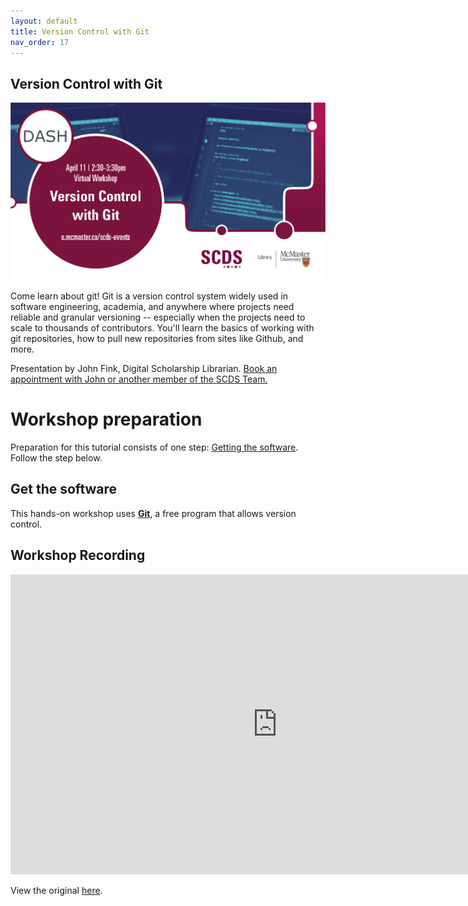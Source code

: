 ```yaml
---
layout: default
title: Version Control with Git
nav_order: 17
---
```


## Version Control with Git

<img src="assets/img/VCGit.png" alt="Workshop Title Slide" width="720">

Come learn about git! Git is a version control system widely used in software engineering, academia, and anywhere where projects need reliable and granular versioning -- especially when the projects need to scale to thousands of contributors. You'll learn the basics of working with git repositories, how to pull new repositories from sites like Github, and more.

Presentation by John Fink, Digital Scholarship Librarian.
[Book an appointment with John or another member of the SCDS Team.](https://libcal.mcmaster.ca/appointments/)

# Workshop preparation 

Preparation for this tutorial consists of one step: [Getting the software](#get-the-software). Follow the step below. 

## Get the software
This hands-on workshop uses [**Git**](https://git-scm.com/downloads), a free program that allows version control. 

## Workshop Recording

<iframe height="480" width="853" allowfullscreen frameborder=0 src="https://echo360.ca/media/920779d4-4319-49f1-9b3a-d5c9ebb33723/public"></iframe>

View the original [here](https://echo360.ca/media/920779d4-4319-49f1-9b3a-d5c9ebb33723/public). 
